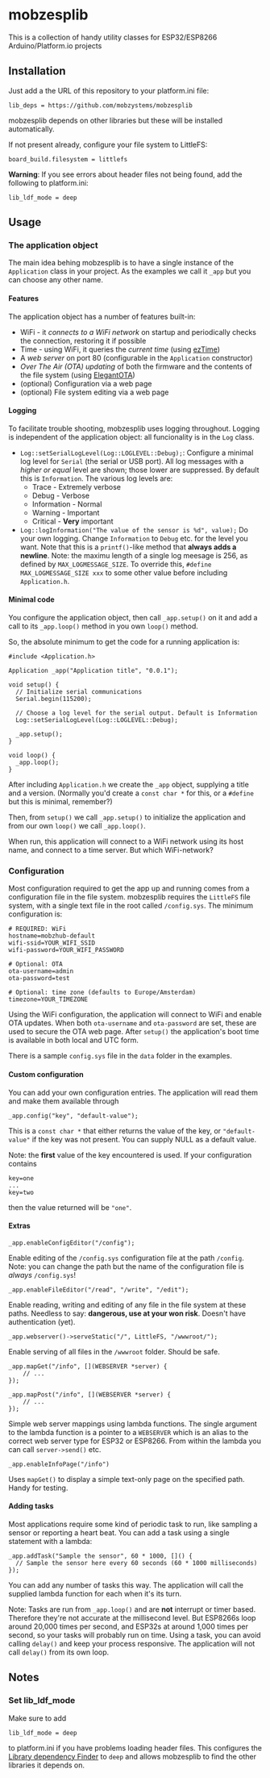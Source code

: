 # mobzesplib

This is a collection of handy utility classes for ESP32/ESP8266 Arduino/Platform.io projects

## Installation

Just add a the URL of this repository to your platform.ini file:

`lib_deps = https://github.com/mobzystems/mobzesplib`

mobzesplib depends on other libraries but these will be installed automatically.

If not present already, configure your file system to LittleFS:

`board_build.filesystem = littlefs`

**Warning**: If you see errors about header files not being found, add the following to platform.ini:

`lib_ldf_mode = deep`

## Usage

### The application object

The main idea behing mobzesplib is to have a single instance of the `Application` class in your project. As the examples we call it `_app` but you can choose any other name.

#### Features

The application object has a number of features built-in:

- WiFi - it *connects to a WiFi network* on startup and periodically checks the connection, restoring it if possible
- Time - using WiFi, it queries the *current time* (using [ezTime](https://github.com/ropg/ezTime))
- A *web server* on port 80 (configurable in the `Application` constructor)
- *Over The Air (OTA) updating* of both the firmware and the contents of the file system (using [ElegantOTA](https://github.com/ayushsharma82/ElegantOTA))
- (optional) Configuration via a web page
- (optional) File system editing via a web page

#### Logging

To facilitate trouble shooting, mobzesplib uses logging throughout. Logging is independent of the application object: all funcionality is
in the `Log` class.

- `Log::setSerialLogLevel(Log::LOGLEVEL::Debug);`: Configure a minimal log level for `Serial` (the serial or USB port). All log messages with a *higher or equal* level are shown; those lower are suppressed. By default this is `Information`. The various log levels are:
    - Trace - Extremely verbose
    - Debug - Verbose
    - Information - Normal
    - Warning - Important
    - Critical - **Very** important
- `Log::logInformation("The value of the sensor is %d", value);` Do your own logging. Change `Information` to `Debug` etc. for the level you want. Note that this is a `printf()`-like method that **always adds a newline**. Note: the maximu length of a single log meesage is 256, as defined by `MAX_LOGMESSAGE_SIZE`. To override this, `#define MAX_LOGMESSAGE_SIZE xxx` to some other value before including `Application.h`.

#### Minimal code

You configure the application object, then call `_app.setup()` on it and add a call to its `_app.loop()` method in you own `loop()` method.

So, the absolute minimum to get the code for a running application is:

```
#include <Application.h>

Application _app("Application title", "0.0.1");

void setup() {
  // Initialize serial communications
  Serial.begin(115200);		

  // Choose a log level for the serial output. Default is Information
  Log::setSerialLogLevel(Log::LOGLEVEL::Debug);

  _app.setup();
}

void loop() {
  _app.loop();
}
```

After including `Application.h` we create the `_app` object, supplying a title and a version. (Normally you'd create a `const char *` for this, or a `#define` but this is minimal, remember?)

Then, from `setup()` we call `_app.setup()` to initialize the application and from our own `loop()` we call `_app.loop()`.

When run, this application will connect to a WiFi network using its host name, and connect to a time server. But which WiFi-network?

### Configuration

Most configuration required to get the app up and running comes from a configuration file in the file system. mobzesplib requires the `LittleFS` file system, with a single text file in the root called `/config.sys`. The minimum configuration is:

```
# REQUIRED: WiFi
hostname=mobzhub-default
wifi-ssid=YOUR_WIFI_SSID
wifi-password=YOUR_WIFI_PASSWORD

# Optional: OTA
ota-username=admin
ota-password=test

# Optional: time zone (defaults to Europe/Amsterdam)
timezone=YOUR_TIMEZONE
```

Using the WiFi configuration, the application will connect to WiFi and enable OTA updates. When both `ota-username` and `ota-password` are set, these are used to secure the OTA web page. After `setup()` the application's boot time is available in both local and UTC form.

There is a sample `config.sys` file in the `data` folder in the examples.

#### Custom configuration

You can add your own configuration entries. The application will read them and make them available through

`_app.config("key", "default-value");`

This is a `const char *` that either returns the value of the key, or `"default-value"` if the key was not present. You can supply NULL as a default value.

Note: the **first** value of the key encountered is used. If your configuration contains

```
key=one
...
key=two
```

then the value returned will be `"one"`.

#### Extras

`_app.enableConfigEditor("/config");`

Enable editing of the `/config.sys` configuration file at the path `/config`. Note: you can change the path but the name of the configuration file is *always* `/config.sys`!

`_app.enableFileEditor("/read", "/write", "/edit");`

Enable reading, writing and editing of any file in the file system at these paths. Needless to say: **dangerous, use at your won risk**. Doesn't have authentication (yet).

`_app.webserver()->serveStatic("/", LittleFS, "/wwwroot/");`

Enable serving of all files in the `/wwwroot` folder. Should be safe.

```
_app.mapGet("/info", [](WEBSERVER *server) {
    // ...
});
```
```
_app.mapPost("/info", [](WEBSERVER *server) {
    // ...
});
```

Simple web server mappings using lambda functions. The single argument to the lambda function is a pointer to a `WEBSERVER` which is an alias to the correct web server type for ESP32 or ESP8266. From within the lambda you can call `server->send()` etc.

`_app.enableInfoPage("/info")`

Uses `mapGet()` to display a simple text-only page on the specified path. Handy for testing.

#### Adding tasks

Most applications require some kind of periodic task to run, like sampling a sensor or reporting a heart beat. You can add a task using a single statement with a lambda:

```
_app.addTask("Sample the sensor", 60 * 1000, []() {
  // Sample the sensor here every 60 seconds (60 * 1000 milliseconds)
});
```

You can add any number of tasks this way. The application will call the supplied lambda function for each when it's its turn.

Note: Tasks are run from `_app.loop()` and are **not** interrupt or timer based. Therefore they're not accurate at the millisecond level. But ESP8266s loop around 20,000 times per second, and ESP32s at around 1,000 times per second, so your tasks will probably run on time. Using a task, you can avoid calling `delay()` and keep your process responsive. The application will not call `delay()` from its own loop.

## Notes

### Set lib_ldf_mode

Make sure to add

`lib_ldf_mode = deep`

to platform.ini if you have problems loading header files. This configures the [Library dependency Finder](https://docs.platformio.org/en/latest/librarymanager/ldf.html#ldf) to `deep` and allows mobzesplib to find the other libraries it depends on.
